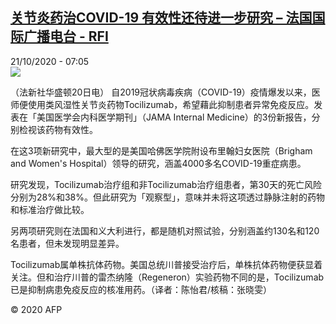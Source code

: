 <!--1603263360000-->
[关节炎药治COVID-19 有效性还待进一步研究 – 法国国际广播电台 - RFI](http://www.rfi.fr//cn/contenu/20201021-%E5%85%B3%E8%8A%82%E7%82%8E%E8%8D%AF%E6%B2%BBcovid-19-%E6%9C%89%E6%95%88%E6%80%A7%E8%BF%98%E5%BE%85%E8%BF%9B%E4%B8%80%E6%AD%A5%E7%A0%94%E7%A9%B6)
------

<div>21/10/2020 - 07:05</div><img src="https://s.rfi.fr/media/display/21065956-1360-11eb-82d0-005056a964fe/w:310/p:16x9/health0001b.201021130502.jpg"><div class="t-content__body u-clearfix"><p>（法新社华盛顿20日电）    自2019冠状病毒疾病（COVID-19）疫情爆发以来，医师便使用类风湿性关节炎药物Tocilizumab，希望藉此抑制患者异常免疫反应。发表在「美国医学会内科医学期刊」（JAMA Internal Medicine）的3份新报告，分别检视该药物有效性。</p><p>    在这3项新研究中，最大型的是美国哈佛医学院附设布里翰妇女医院（Brigham and Women's Hospital）领导的研究，涵盖4000多名COVID-19重症病患。</p><p>    研究发现，Tocilizumab治疗组和非Tocilizumab治疗组患者，第30天的死亡风险分别为28%和38%。但此研究为「观察型」，意味并未将这项透过静脉注射的药物和标准治疗做比较。</p><p>    另两项研究则在法国和义大利进行，都是随机对照试验，分别涵盖约130名和120名患者，但未发现明显差异。</p><p>    Tocilizumab属单株抗体药物。美国总统川普接受治疗后，单株抗体药物便获显着关注。但和治疗川普的雷杰纳隆（Regeneron）实验药物不同的是，Tocilizumab已是抑制病患免疫反应的核准用药。（译者：陈怡君/核稿：张晓雯）</p><p class="t-copyright">© 2020 AFP</p>        </div>
